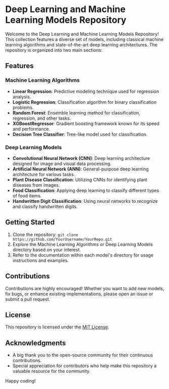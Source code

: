 # Deep Learning and Machine Learning Models Repository

Welcome to the Deep Learning and Machine Learning Models Repository! This collection features a diverse set of models, including classical machine learning algorithms and state-of-the-art deep learning architectures. The repository is organized into two main sections:

## Features

### Machine Learning Algorithms
- **Linear Regression**: Predictive modeling technique used for regression analysis.
- **Logistic Regression**: Classification algorithm for binary classification problems.
- **Random Forest**: Ensemble learning method for classification, regression, and other tasks.
- **XGBoostRegressor**: Gradient boosting framework known for its speed and performance.
- **Decision Tree Classifier**: Tree-like model used for classification.

### Deep Learning Models
- **Convolutional Neural Network (CNN)**: Deep learning architecture designed for image and visual data processing.
- **Artificial Neural Network (ANN)**: General-purpose deep learning architecture for various tasks.
- **Plant Disease Classification**: Utilizing CNNs for identifying plant diseases from images.
- **Food Classification**: Applying deep learning to classify different types of food items.
- **Handwritten Digit Classification**: Using neural networks to recognize and classify handwritten digits.

## Getting Started

1. Clone the repository: `git clone https://github.com/YourUsername/YourRepo.git`
2. Explore the Machine Learning Algorithms or Deep Learning Models directory based on your interest.
3. Refer to the documentation within each model's directory for usage instructions and examples.

## Contributions

Contributions are highly encouraged! Whether you want to add new models, fix bugs, or enhance existing implementations, please open an issue or submit a pull request.

## License

This repository is licensed under the [MIT License](https://github.com/Raahim2/Machine-Learning).


## Acknowledgments

- A big thank you to the open-source community for their continuous contributions.
- Special appreciation for contributors who help make this repository a valuable resource for the community.

Happy coding!
